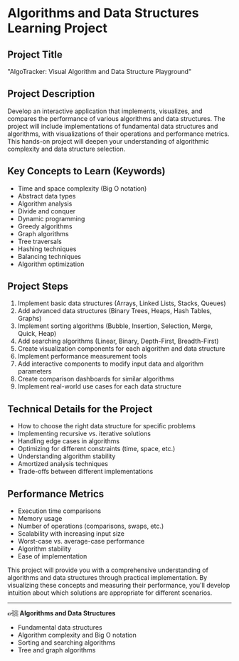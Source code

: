 # Algorithms and Data Structures Learning Project

## Project Title
"AlgoTracker: Visual Algorithm and Data Structure Playground"

## Project Description
Develop an interactive application that implements, visualizes, and compares the performance of various algorithms and data structures. The project will include implementations of fundamental data structures and algorithms, with visualizations of their operations and performance metrics. This hands-on project will deepen your understanding of algorithmic complexity and data structure selection.

## Key Concepts to Learn (Keywords)
- Time and space complexity (Big O notation)
- Abstract data types
- Algorithm analysis
- Divide and conquer
- Dynamic programming
- Greedy algorithms
- Graph algorithms
- Tree traversals
- Hashing techniques
- Balancing techniques
- Algorithm optimization

## Project Steps
1. Implement basic data structures (Arrays, Linked Lists, Stacks, Queues)
2. Add advanced data structures (Binary Trees, Heaps, Hash Tables, Graphs)
3. Implement sorting algorithms (Bubble, Insertion, Selection, Merge, Quick, Heap)
4. Add searching algorithms (Linear, Binary, Depth-First, Breadth-First)
5. Create visualization components for each algorithm and data structure
6. Implement performance measurement tools
7. Add interactive components to modify input data and algorithm parameters
8. Create comparison dashboards for similar algorithms
9. Implement real-world use cases for each data structure

## Technical Details for the Project
- How to choose the right data structure for specific problems
- Implementing recursive vs. iterative solutions
- Handling edge cases in algorithms
- Optimizing for different constraints (time, space, etc.)
- Understanding algorithm stability
- Amortized analysis techniques
- Trade-offs between different implementations

## Performance Metrics
- Execution time comparisons
- Memory usage
- Number of operations (comparisons, swaps, etc.)
- Scalability with increasing input size
- Worst-case vs. average-case performance
- Algorithm stability
- Ease of implementation

This project will provide you with a comprehensive understanding of algorithms and data structures through practical implementation. By visualizing these concepts and measuring their performance, you'll develop intuition about which solutions are appropriate for different scenarios.


---


**👉🏼 Algorithms and Data Structures**
   - Fundamental data structures
   - Algorithm complexity and Big O notation
   - Sorting and searching algorithms
   - Tree and graph algorithms
